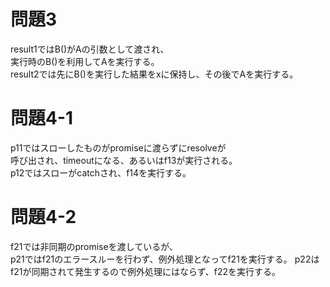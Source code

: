 # 問題3
result1ではB()がAの引数として渡され、  
実行時のB()を利用してAを実行する。  
result2では先にB()を実行した結果をxに保持し、その後でAを実行する。  

# 問題4-1
p11ではスローしたものがpromiseに渡らずにresolveが  
呼び出され、timeoutになる、あるいはf13が実行される。  
p12ではスローがcatchされ、f14を実行する。  

# 問題4-2
f21では非同期のpromiseを渡しているが、  
p21ではf21のエラースルーを行わず、例外処理となってf21を実行する。
p22はf21が同期されて発生するので例外処理にはならず、f22を実行する。  
